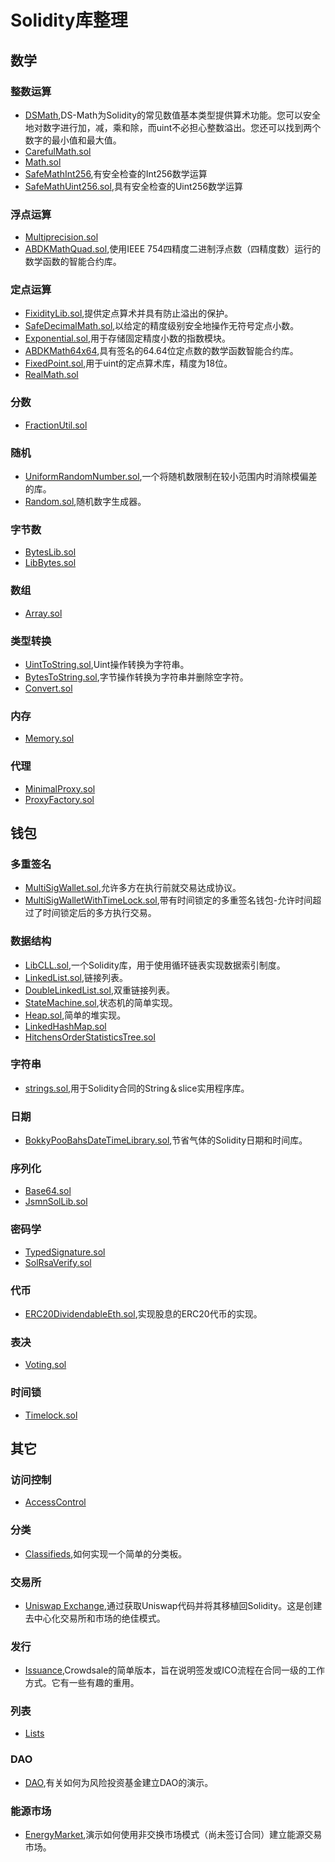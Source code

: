 # Solidity库整理
## 数学
### 整数运算
- [DSMath](https://github.com/dapphub/ds-math/blob/master/src/math.sol),DS-Math为Solidity的常见数值基本类型提供算术功能。您可以安全地对数字进行加，减，乘和除，而uint不必担心整数溢出。您还可以找到两个数字的最小值和最大值。
- [CarefulMath.sol](https://github.com/compound-finance/compound-protocol/blob/master/contracts/CarefulMath.sol)
- [Math.sol](https://github.com/alianse777/solidity-standard-library/blob/master/Math.sol)
- [SafeMathInt256](https://github.com/AugurProject/augur/blob/master/packages/augur-core/source/contracts/libraries/math/SafeMathInt256.sol),有安全检查的Int256数学运算
- [SafeMathUint256.sol](https://github.com/AugurProject/augur/blob/master/packages/augur-core/source/contracts/libraries/math/SafeMathUint256.sol),具有安全检查的Uint256数学运算
### 浮点运算
- [Multiprecision.sol](https://github.com/alianse777/solidity-standard-library/blob/master/Multiprecision.sol)
- [ABDKMathQuad.sol](https://github.com/abdk-consulting/abdk-libraries-solidity/blob/master/ABDKMathQuad.sol),使用IEEE 754四精度二进制浮点数（四精度数）运行的数学函数的智能合约库。
### 定点运算
- [FixidityLib.sol](https://github.com/CementDAO/Fixidity/blob/master/contracts/FixidityLib.sol),提供定点算术并具有防止溢出的保护。
- [SafeDecimalMath.sol](https://github.com/Synthetixio/synthetix/blob/master/contracts/SafeDecimalMath.sol),以给定的精度级别安全地操作无符号定点小数。
- [Exponential.sol](https://github.com/compound-finance/compound-protocol/blob/master/contracts/Exponential.sol),用于存储固定精度小数的指数模块。
- [ABDKMath64x64](https://github.com/abdk-consulting/abdk-libraries-solidity/blob/master/ABDKMath64x64.sol),具有签名的64.64位定点数的数学函数智能合约库。
- [FixedPoint.sol](https://github.com/UMAprotocol/protocol/blob/master/core/contracts/common/implementation/FixedPoint.sol),用于uint的定点算术库，精度为18位。
- [RealMath.sol](https://github.com/NovakDistributed/macroverse/blob/master/contracts/RealMath.sol)
### 分数
- [FractionUtil.sol](https://github.com/celo-org/celo-monorepo/blob/master/packages/protocol/contracts/common/FractionUtil.sol)
### 随机
- [UniformRandomNumber.sol](https://github.com/pooltogether/uniform-random-number/blob/master/contracts/UniformRandomNumber.sol),一个将随机数限制在较小范围内时消除模偏差的库。
- [Random.sol](https://github.com/alianse777/solidity-standard-library/blob/master/Random.sol),随机数字生成器。
### 字节数
- [BytesLib.sol](https://github.com/GNSPS/solidity-bytes-utils/blob/master/contracts/BytesLib.sol)
- [LibBytes.sol](https://github.com/AugurProject/augur/blob/master/packages/augur-core/source/contracts/libraries/LibBytes.sol)
### 数组
- [Array.sol](https://github.com/alianse777/solidity-standard-library/blob/master/Array.sol)
### 类型转换
- [UintToString.sol](https://github.com/AugurProject/augur/blob/master/packages/augur-core/source/contracts/libraries/math/UintToString.sol),Uint操作转换为字符串。
- [BytesToString.sol](https://github.com/AugurProject/augur/blob/master/packages/augur-core/source/contracts/libraries/BytesToString.sol),字节操作转换为字符串并删除空字符。
- [Convert.sol](https://github.com/alianse777/solidity-standard-library/blob/master/Convert.sol)
### 内存
- [Memory.sol](https://github.com/alianse777/solidity-standard-library/blob/master/Memory.sol)
### 代理
- [MinimalProxy.sol](https://github.com/ripio/marmo-contracts/blob/master/contracts/commons/MinimalProxy.sol)
- [ProxyFactory.sol](https://github.com/gnosis/safe-contracts/blob/v1.1.1/contracts/proxies/ProxyFactory.sol)
## 钱包
### 多重签名
- [MultiSigWallet.sol](https://github.com/gnosis/MultiSigWallet/blob/master/contracts/MultiSigWallet.sol),允许多方在执行前就交易达成协议。
- [MultiSigWalletWithTimeLock.sol](https://github.com/0xProject/0x-monorepo/blob/development/contracts/multisig/contracts/src/MultiSigWalletWithTimeLock.sol),带有时间锁定的多重签名钱包-允许时间超过了时间锁定后的多方执行交易。
### 数据结构
- [LibCLL.sol](https://github.com/o0ragman0o/LibCLL/blob/master/LibCLL.sol),一个Solidity库，用于使用循环链表实现数据索引制度。
- [LinkedList.sol](https://github.com/HQ20/contracts/blob/master/contracts/lists/LinkedList.sol),链接列表。
- [DoubleLinkedList.sol](https://github.com/HQ20/contracts/blob/master/contracts/lists/DoubleLinkedList.sol),双重链接列表。
- [StateMachine.sol](https://github.com/HQ20/contracts/tree/master/contracts/state),状态机的简单实现。
- [Heap.sol](https://github.com/celo-org/celo-monorepo/blob/master/packages/protocol/contracts/common/libraries/Heap.sol),简单的堆实现。
- [LinkedHashMap.sol](https://github.com/cfelde/AKAP-utils/blob/master/contracts/collections/LinkedHashMap.sol)
- [HitchensOrderStatisticsTree.sol](https://github.com/rob-Hitchens/OrderStatisticsTree/blob/master/contracts/HitchensOrderStatisticsTree.sol)
### 字符串
- [strings.sol](https://github.com/Arachnid/solidity-stringutils/blob/master/src/strings.sol),用于Solidity合同的String＆slice实用程序库。
### 日期
- [BokkyPooBahsDateTimeLibrary.sol](https://github.com/bokkypoobah/BokkyPooBahsDateTimeLibrary/blob/master/contracts/BokkyPooBahsDateTimeLibrary.sol),节省气体的Solidity日期和时间库。
### 序列化
- [Base64.sol](https://github.com/OpenZeppelin/solidity-jwt/blob/master/contracts/Base64.sol)
- [JsmnSolLib.sol](https://github.com/chrisdotn/jsmnSol/blob/master/contracts/JsmnSolLib.sol)
### 密码学
- [TypedSignature.sol](https://github.com/dydxprotocol/solo/blob/master/contracts/external/lib/TypedSignature.sol)
- [SolRsaVerify.sol](https://github.com/adria0/SolRsaVerify/blob/master/contracts/SolRsaVerify.sol)
### 代币
- [ERC20DividendableEth.sol](https://github.com/HQ20/contracts/blob/master/contracts/token/ERC20DividendableEth.sol),实现股息的ERC20代币的实现。
### 表决
- [Voting.sol](https://github.com/HQ20/contracts/blob/master/contracts/drafts/voting/Voting.sol)
### 时间锁
- [Timelock.sol](https://github.com/compound-finance/compound-protocol/blob/master/contracts/Timelock.sol)
## 其它
### 访问控制
- [AccessControl](https://github.com/HQ20/contracts/tree/master/contracts/access)
### 分类
- [Classifieds](https://github.com/HQ20/contracts/tree/master/contracts/classifieds),如何实现一个简单的分类板。
### 交易所
- [Uniswap Exchange](https://github.com/HQ20/contracts/tree/master/contracts/exchange),通过获取Uniswap代码并将其移植回Solidity。这是创建去中心化交易所和市场的绝佳模式。
### 发行
- [Issuance](https://github.com/HQ20/contracts/tree/master/contracts/issuance),Crowdsale的简单版本，旨在说明签发或ICO流程在合同一级的工作方式。它有一些有趣的重用。
### 列表
- [Lists](https://github.com/HQ20/contracts/tree/master/contracts/lists)
### DAO
- [DAO](https://github.com/HQ20/contracts/tree/master/contracts/dao),有关如何为风险投资基金建立DAO的演示。
### 能源市场
- [EnergyMarket](https://github.com/HQ20/contracts/tree/master/contracts/energy),演示如何使用非交换市场模式（尚未签订合同）建立能源交易市场。